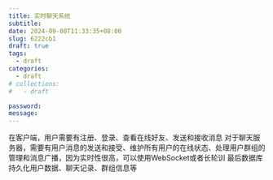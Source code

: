 ```yaml
---
title: 实时聊天系统
subtitle:
date: 2024-09-08T11:33:35+08:00
slug: 6222cb1
draft: true
tags:
  - draft
categories:
  - draft
# collections:
#   - draft

password:
message:
---
```

在客户端，用户需要有注册、登录、查看在线好友、发送和接收消息
对于聊天服务器，需要有用户消息的发送和接受、维护所有用户的在线状态、处理用户群组的管理和消息广播，因为实时性很高，可以使用WebSocket或者长轮训
最后数据库持久化用户数据、聊天记录、群组信息等

